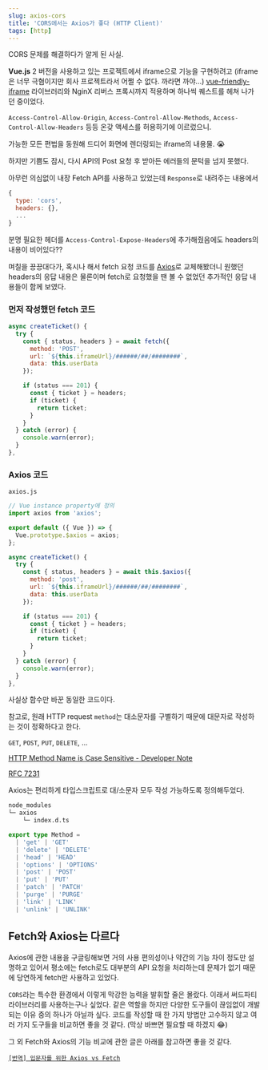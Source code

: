 ```yaml
---
slug: axios-cors
title: 'CORS에서는 Axios가 좋다 (HTTP Client)'
tags: [http]
---
```


CORS 문제를 해결하다가 알게 된 사실.

<!--truncate-->

**Vue.js** 2 버전을 사용하고 있는 프로젝트에서 iframe으로 기능을 구현하려고 (iframe은 너무 극혐이지만 회사 프로젝트라서 어쩔 수 없다. 까라면 까야...) [vue-friendly-iframe](https://github.com/officert/vue-friendly-iframe) 라이브러리와 NginX 리버스 프록시까지 적용하며 하나씩 퀘스트를 헤쳐 나가던 중이었다.

`Access-Control-Allow-Origin`, `Access-Control-Allow-Methods`, `Access-Control-Allow-Headers` 등등 온갖 액세스를 허용하기에 이르렀으니.

가능한 모든 편법을 동원해 드디어 화면에 렌더링되는 iframe의 내용물. 😭

하지만 기쁨도 잠시, 다시 API의 Post 요청 후 받아든 에러들의 문턱을 넘지 못했다.

아무런 의심없이 내장 Fetch API를 사용하고 있었는데 `Response`로 내려주는 내용에서

```js
{
  type: 'cors',
  headers: {},
  ...
}
```

분명 필요한 헤더를 `Access-Control-Expose-Headers`에 추가해줬음에도 headers의 내용이 비어있다??

며칠을 끙끙대다가, 혹시나 해서 fetch 요청 코드를 [Axios](https://axios-http.com/kr/)로 교체해봤더니 원했던 headers의 응답 내용은 물론이며 fetch로 요청했을 땐 볼 수 없었던 추가적인 응답 내용들이 함께 보였다.

### 먼저 작성했던 fetch 코드

```js
async createTicket() {
  try {
    const { status, headers } = await fetch({
      method: 'POST',
      url: `${this.iframeUrl}/######/##/########`,
      data: this.userData
    });

    if (status === 201) {
      const { ticket } = headers;
      if (ticket) {
        return ticket;
      }
    }
  } catch (error) {
    console.warn(error);
  }
},
```

### Axios 코드

`axios.js`

```js
// Vue instance property에 정의
import axios from 'axios';

export default ({ Vue }) => {
  Vue.prototype.$axios = axios;
};
```

```js
async createTicket() {
  try {
    const { status, headers } = await this.$axios({
      method: 'post',
      url: `${this.iframeUrl}/######/##/########`,
      data: this.userData
    });

    if (status === 201) {
      const { ticket } = headers;
      if (ticket) {
        return ticket;
      }
    }
  } catch (error) {
    console.warn(error);
  }
},
```

사실상 함수만 바꾼 동일한 코드이다.

참고로, 원래 HTTP request `method`는 대소문자를 구별하기 때문에 대문자로 작성하는 것이 정확하다고 한다.

`GET`, `POST`, `PUT`, `DELETE`, ...

[HTTP Method Name is Case Sensitive - Developer Note](https://www.wilianto.com/http-method-name-is-case-sensitive)

[RFC 7231](https://www.rfc-editor.org/rfc/rfc7231#section-4.1)

Axios는 편리하게 타입스크립트로 대/소문자 모두 작성 가능하도록 정의해두었다.

```bash
node_modules
└─ axios
    └─ index.d.ts
```

<!-- prettier-ignore -->
```ts
export type Method =
  | 'get' | 'GET'
  | 'delete' | 'DELETE'
  | 'head' | 'HEAD'
  | 'options' | 'OPTIONS'
  | 'post' | 'POST'
  | 'put' | 'PUT'
  | 'patch' | 'PATCH'
  | 'purge' | 'PURGE'
  | 'link' | 'LINK'
  | 'unlink' | 'UNLINK'
```

## Fetch와 Axios는 다르다

Axios에 관한 내용을 구글링해보면 거의 사용 편의성이나 약간의 기능 차이 정도만 설명하고 있어서 평소에는 fetch로도 대부분의 API 요청을 처리하는데 문제가 없기 때문에 당연하게 fetch만 사용하고 있었다.

`CORS`라는 특수한 환경에서 이렇게 막강한 능력을 발휘할 줄은 몰랐다. 이래서 써드파티 라이브러리를 사용하는구나 싶었다. 같은 역할을 하지만 다양한 도구들이 끊임없이 개발되는 이유 중의 하나가 아닐까 싶다. 코드를 작성할 때 한 가지 방법만 고수하지 않고 여러 가지 도구들을 비교하면 좋을 것 같다. (막상 바쁘면 필요할 때 하겠지 😂)

그 외 Fetch와 Axios의 기능 비교에 관한 글은 아래를 참고하면 좋을 것 같다.

[`[번역] 입문자를 위한 Axios vs Fetch`](https://velog.io/@eunbinn/Axios-vs-Fetch#fetch%EC%99%80-axios%EC%9D%98-%EA%B8%B0%EB%8A%A5-%EB%B9%84%EA%B5%90)

